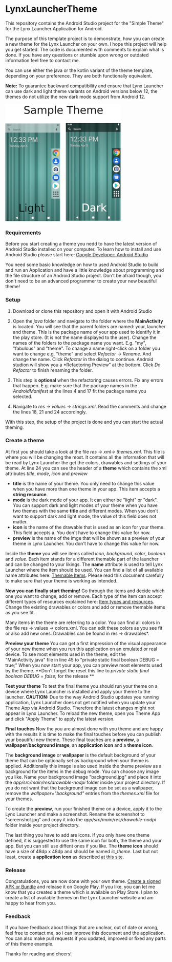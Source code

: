 # LynxLauncherTheme

This repository contains the Android Studio project for the "Simple Theme" for the Lynx Launcher Application for Android.

The purpose of this template project is to demonstrate, how you can create a new theme for the Lynx Launcher on your own. I hope this project will help you get started. The code is documented with comments to explain what is done. If you have any questions or stumble upon wrong or outdated information feel free to contact me.

You can use either the java or the kotlin variant of the theme template, depending on your preference. They are both functionally equivalent.

**Note:** To guarantee backward compatibility and ensure that Lynx Launcher can use dark and light theme variants on Android versions below 12, the themes do not utilize the new dark mode support from Android 12.

![Theme example](/sample.png)

### Requirements
Before you start creating a theme you nedd to have the latest version of Android Studio installed on your computer. To learn how to install and use Android Studio please start here:
[Google Developer: Android Studio](https://developer.android.com/studio)

You need some basic knowledge on how to used Android Studio to build and run an Application and have a little knowledge about programming and the file structure of an Android Studio project. Don't be afraid though, you don't need to be an advanced programmer to create your new beautiful theme!

### Setup

1. Download or clone this repository and open it with Android Studio

2. Open the *java* folder and navigate to the folder where the **MainActivity** is located. You will see that the parent folders are named: your, launcher and theme. This is the package name of your app used to identify it in the play store. (It is not the name displayed to the user). Change the names of the folders to the package name you want. E.g. "my", "fabulous" and "theme". To change a name right-click on a folder you want to change e.g. "theme" and select *Refactor* → *Rename*. And change the name. Click *Refactor* in the dialog to continue. Android studion will show you a *Refactoring Preview" at the bottom. Click *Do Refactor* to finish renaming the folder.

3.  This step is **optional** when the refactoring causes errors. Fix any errors that happen. E.g. make sure that the package names in the *AndroidManifest* at the lines 4 and 17 fit the package name you selected.

4. Navigate to *res → values → strings.xml*. Read the comments and change the lines 18, 21 and 24 accordingly.

With this step, the setup of the project is done and you can start the actual theming.

### Create a theme

At first you should take a look at the file *res → xml→ themes.xml*. This file is where you will be changing the most. It contains all the information that will be read by Lynx Launcher the get the colors, drawables and settings of your theme.
At line 24 you can see the header of a **theme** which contains the xml attributes *title*, *mode*, *icon* and *preview*
- **title** is the name of your theme. You only need to change this value when you have more than one theme in your app. This item accepts a **string resource**.
- **mode** is the dark mode of your app. It can either be "light" or "dark". You can support dark and light modes of your theme when you have two themes with the same **title** and different modes. When you don't want to support dark and light mode, the value of this field does not matter.
- **icon** is the name of the drawable that is used as an icon for your theme. This field accepts a. You don't have to change this value for now.
- **preview** is the name of the imge that will be shown as a preview of your theme in Lynx Launcher. You don't have to change this value for now.

Inside the **theme** you will see items called *icon*, *background*, *color*, *boolean* and *value*. Each item stands for a different themable part of the launcher and can be changed to your likings. The **name** attribute is used to tell Lynx Launcher where the item should be used.
You can find a list of all available name attributes here: [Themable Items](Theme_Items.md). Please read this document carefully to make sure that your theme is working as intended.

**Now you can finally start theming!**
Go through the items and decide which one you want to change, add or remove. Each type of the item can accept different types of resources explained here: [Item types and resources](Theme_Resources.md).
Change the existing drawables or colors and add or remove themable items as you see fit.

Many items in the theme are referring to a color. You can find all colors in the file res → values → colors.xml. You can edit these colors as you see fit or also add new ones.
Drawables can be found in res → drawables*.

**Preview your theme**
You can get a first impression of the visual appearance of your new theme when you run this application on an emulated or real device. 
To see most elements used in the theme, edit the "MainActivity.java" file in line 45 to "private static final boolean DEBUG = true;"
When you now start your app, you can preview most elements used by the theme. **Don't forget the reset this line to *private static final boolean DEBUG = false;* for the release **

**Test your theme**
To test the final theme you should run your theme on a device where Lynx Launcher is installed and apply your theme to the launcher.
**CAUTION:** Due to the way Android Studio updates you running application, Lynx Launcher does not get notified when you update your Theme App via Android Studio. Therefore the latest changes might not appear in Lynx Launcher. To reload the new theme, open you Theme App and click "Apply Theme" to apply the latest version.

**Final touches**
Now the you are almost done with you theme and are happy with the results it is time to make the final touches before you can publish your beautiful new theme.
These final touches are a **preview**, a **wallpaper**/**background image**, an **application icon** and a **theme icon**.

The **background image** or **wallpaper** is the default background of your theme that can be optionally set as background when your theme is applied. Additionally this image is also used inside the theme preview as a background for the items in the debug mode. You can choose any image you like. Name your background image "background.jpg" and place it into the *app/src/main/res/drawable-nodpi* folder inside your project directory. If you do not want that the background image can be set as a wallpaper, remove the *wallpaper="background"* entries from the *themes.xml* file for your themes.

To create the **preview**, run your finished theme on a device, apply it to the Lynx Launcher and make a screenshot. Rename the screenshot to "screenshot.jpg" and copy it into the *app/src/main/res/drawable-nodpi* folder inside your project directory.

The last thing you have to add are icons. If you only have one theme defined, it is suggested to use the same icon for both, the theme and your app. But you can still use diffent ones if you like.
The **theme icon** should have a size of 48dp x 48dp and should be named *ic_theme*.
Last but not least, create a **application icon** as described [at this site](https://developer.android.com/studio/write/image-asset-studio).

### Release
Congratulations, you are now done with your own theme. [Create a signed APK or Bundle](https://developer.android.com/studio/publish/preparing#publishing-build) and release it on Google Play.
If you like, you can let me know that you created a theme which is available on Play Store. I plan to create a list of available themes on the Lynx Launcher website and am happy to hear from you.


### Feedback
If you have feedback about things that are unclear, out of date or wrong, feel free to contact me, so i can improve this document and the application.
You can also make pull requests if you updated, improved or fixed any parts of this theme example.

Thanks for reading and cheers!
